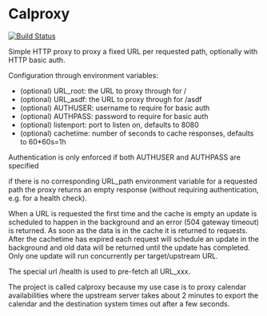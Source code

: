 # Calproxy
[![Build Status](https://travis-ci.org/arska/calproxy.png)](https://travis-ci.org/arska/calproxy)

Simple HTTP proxy to proxy a fixed URL per requested path, optionally with HTTP basic auth.

Configuration through environment variables:
- (optional) URL_root: the URL to proxy through for /
- (optional) URL_asdf: the URL to proxy through for /asdf
- (optional) AUTHUSER: username to require for basic auth
- (optional) AUTHPASS: password to require for basic auth
- (optional) listenport: port to listen on, defaults to 8080
- (optional) cachetime: number of seconds to cache responses, defaults to 60*60s=1h

Authentication is only enforced if both AUTHUSER and AUTHPASS are specified

if there is no corresponding URL_path environment variable for a requested path the proxy returns an empty response (without requiring authentication, e.g. for a health check).

When a URL is requested the first time and the cache is empty an update is scheduled to happen in the background and an error (504 gateway timeout) is returned. As soon as the data is in the cache it is returned to requests. After the cachetime has expired each request will schedule an update in the background and old data will be returned until the update has completed. Only one update will run concurrently per target/upstream URL.

The special url /health is used to pre-fetch all URL_xxx.

The project is called calproxy because my use case is to proxy calendar availabilities where the upstream server takes about 2 minutes to export the calendar and the destination system times out after a few seconds.
